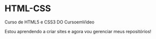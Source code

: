 # HTML-CSS
 Curso de HTML5 e CSS3 DO CursoemVideo

 Estou aprendendo a criar sites e agora vou gerenciar meus repositórios!
